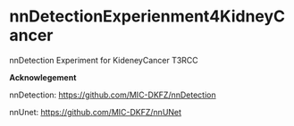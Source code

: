 # nnDetectionExperienment4KidneyCancer
nnDetection Experiment for KideneyCancer T3RCC

	

**Acknowlegement**

nnDetection: https://github.com/MIC-DKFZ/nnDetection

nnUnet: https://github.com/MIC-DKFZ/nnUNet
